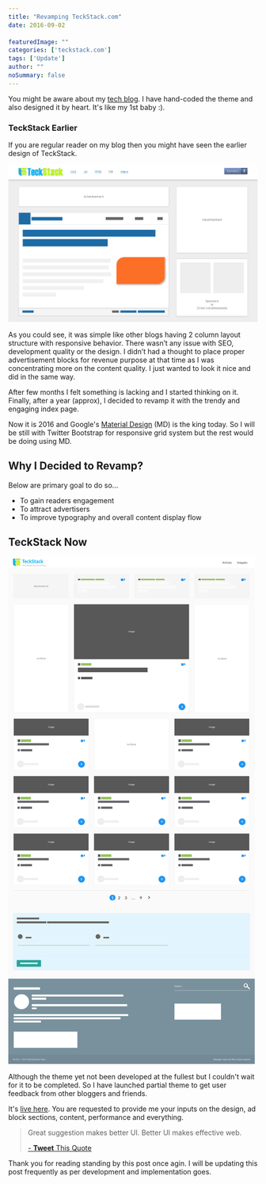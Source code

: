 ```yaml
---
title: "Revamping TeckStack.com"
date: 2016-09-02

featuredImage: ""
categories: ['teckstack.com']
tags: ['Update']
author: ""
noSummary: false
---
```


You might be aware about my [tech blog](http://teckstack.com). I have hand-coded the theme and also designed it by heart. It's like my 1st baby :).

### TeckStack Earlier
If you are regular reader on my blog then you might have seen the earlier design of TeckStack.

<!--more-->

![enter image description here](/images/teckstack_older.jpg)

As you could see, it was simple like other blogs having 2 column layout structure with responsive behavior. There wasn’t any issue with SEO,  development quality or the design. I didn’t had a thought to place proper advertisement blocks for revenue purpose at that time as I was concentrating more on the content quality. I just wanted to look it nice and did in the same way.

After few months I felt something is lacking and I started thinking on it. Finally, after a year (approx), I decided to revamp it with the trendy and engaging index page.

Now it is 2016 and Google's [Material Design](https://material.google.com/) (MD) is the king today. So I will be still with Twitter Bootstrap for responsive grid system but the rest would be doing using MD.

## Why I Decided to Revamp?
Below are primary goal to do so...

- To gain readers engagement
- To attract advertisers
- To improve typography and overall content display flow

## TeckStack Now

![enter image description here](/images/teckstack_revamping.jpg)

Although the theme yet not been developed at the fullest but I couldn't wait for it to be completed. So I have launched partial theme to get user feedback from other bloggers and friends.

It's [live here](https://teckstack.com). You are requested to provide me your inputs on the design, ad block sections, content, performance and everything.

> Great suggestion makes better UI. Better UI makes effective web.
> <script type="text/javascript" async src="https://platform.twitter.com/widgets.js"></script>
> <a class="twitter-share-button"  href="https://twitter.com/intent/tweet?text=Great%20suggestion%20makes%20better%20UI.%20Better%20UI%20makes%20effective%20web.&via=kutec&hashtags=design,ux,ui" > - **Tweet** This Quote</a>

Thank you for reading standing by this post once agin. I will be updating this post frequently as per development and implementation goes.